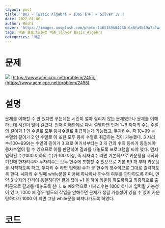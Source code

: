 ```yaml
---
layout: post
title: 'BOJ - [Basic Algebra - 1065 한수] - Silver IV 🥈'
date: 2022-01-06
author: Hoshi
cover: 'https://images.unsplash.com/photo-1465189684280-6a8fa9b19a7a?w=1600&q=900'
tags: 백준 블로그오픈전 백준_Silver Basic_Algebra
categories: "백준"
---
```

# 문제
![]({{site.url}}/assets/img/posts_img/1065.png)
[https://www.acmicpc.net/problem/2455](https://www.acmicpc.net/problem/2455)

# 설명
문제를 이해할 수 만 있다면 푸는데는 시간이 얼마 걸리지 않는 문제였으나 문제를 이해하는데 시간이 많이 걸렸다. 먼저 이해한데로 다시 설명하면 먼저 
1~9 까지의 수는 수열의 길이가 1 인 수열로 모두 등차수열로 취급하는게 가능했고, 두자리수. 즉 10~99 는 수열의 길이가 2 인 수열로 이 또한 모두 등차 수열로 취급하는 것이 가능했다. 3 자리 수(100~999)는 수열의 길이가 3 으로 여기서부터는 3 개 간의 수의 등차가 동일해야 등차수열이 될 수 있으므로 이를 판단하여 결과를 내놓도록 프로그램을 짜야 했다. 먼저 입력된 수(1000 이하의 수)가 100 이상, 즉 세자리수 라면 기본적으로 카운팅을 시작하기전에 한자리수와 두자리수는 모두 한수에 포함할 수 있으므로 기본 99 개 부터 카운팅을 시작하도록 하고, 두자리 수 라면 입력된 수가 곧 한수의 갯수이므로 그대로 출력하도록 한다. 세자리 수 일때 while문을 이용해 하나하나 한수의 여부를 판단하도록 하며, 만약 3 숫자의 간격이 동일하다면 결과 값에 +1 을 하여 카운팅 하도록하고 최종적으로 출력문으로 결과를 내놓도록 한다. 또 예외적으로 네자리수는 1000 하나가 입력될 가능성이 있고, 1000 에 경우 별도의 작업을 안해주면 문제가 생길 가능성이 있을 수 있어 카운팅하다가 1000 이 되면 그냥 while문을 빠져나가도록 하였다.

# 코드

```c

```
